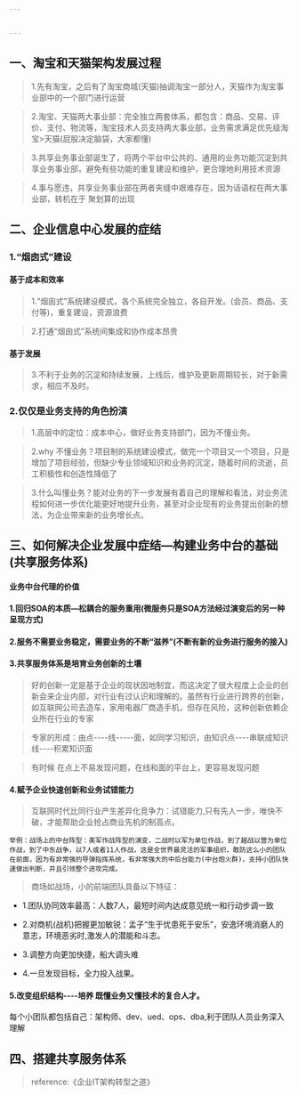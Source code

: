 ```yaml
---


---
```


<h2 id="一、淘宝和天猫架构发展过程">一、淘宝和天猫架构发展过程</h2>
<blockquote>
<p>1.先有淘宝，之后有了淘宝商城(天猫)抽调淘宝一部分人，天猫作为淘宝事业部中的一个部门进行运营</p>
</blockquote>
<blockquote>
<p>2.淘宝、天猫两大事业部：完全独立两套体系，都包含：商品、交易、评价、支付、物流等，淘宝技术人员支持两大事业部，业务需求满足优先级淘宝&gt;天猫(屁股决定脑袋，大家都懂)</p>
</blockquote>
<blockquote>
<p>3.共享业务事业部诞生了，将两个平台中公共的、通用的业务功能沉淀到共享业务事业部，避免有些功能的重复建设和维护，更合理地利用技术资源</p>
</blockquote>
<blockquote>
<p>4.事与愿违，共享业务事业部在两者夹缝中艰难存在，因为话语权在两大事业部，转机在于 聚划算的出现</p>
</blockquote>
<h2 id="二、企业信息中心发展的症结">二、企业信息中心发展的症结</h2>
<h3 id="“烟囱式”建设">1.“烟囱式”建设</h3>
<h4 id="基于成本和效率">基于成本和效率</h4>
<blockquote>
<p>1.“烟囱式”系统建设模式，各个系统完全独立，各自开发。(会员、商品、支付等)，重复建设，资源浪费</p>
</blockquote>
<blockquote>
<p>2.打通“烟囱式”系统间集成和协作成本昂贵</p>
</blockquote>
<h4 id="基于发展">基于发展</h4>
<blockquote>
<p>3.不利于业务的沉淀和持续发展，上线后，维护及更新周期较长，对于新需求，相应不及时。</p>
</blockquote>
<h3 id="仅仅是业务支持的角色扮演">2.仅仅是业务支持的角色扮演</h3>
<blockquote>
<p>1.高层中的定位：成本中心，做好业务支持部门，因为不懂业务。</p>
</blockquote>
<blockquote>
<p>2.why 不懂业务？项目制的系统建设模式，做完一个项目又一个项目，只是增加了项目经验，但缺少专业领域知识和业务的沉淀，随着时间的流逝，员工积极性和创造性降低了</p>
</blockquote>
<blockquote>
<p>3.什么叫懂业务？能对业务的下一步发展有着自己的理解和看法，对业务流程如何进一步优化能更好地提升业务，甚至对企业现有的业务提出创新的想法，为企业带来新的业务增长点。</p>
</blockquote>
<h2 id="三、如何解决企业发展中症结---构建业务中台的基础共享服务体系">三、如何解决企业发展中症结—构建业务中台的基础(共享服务体系)</h2>
<h4 id="业务中台代理的价值">业务中台代理的价值</h4>
<h4 id="回归soa的本质---松耦合的服务重用微服务只是soa方法经过演变后的另一种呈现方式">1.回归SOA的本质—松耦合的服务重用(微服务只是SOA方法经过演变后的另一种呈现方式)</h4>
<h4 id="服务不需要业务稳定，需要业务的不断“滋养”不断有新的业务进行服务的接入">2.服务不需要业务稳定，需要业务的不断“滋养”(不断有新的业务进行服务的接入)</h4>
<h4 id="共享服务体系是培育业务创新的土壤">3.共享服务体系是培育业务创新的土壤</h4>
<blockquote>
<p>好的创新一定是基于企业的现状因地制宜，而这决定了很大程度上企业的创新会来企业内部，对行业有过认识和理解的。虽然有行业进行跨界的创新，如互联网公司去造车，家用电器厂商造手机，但存在风险，这种创新依赖企业所在行业的专家</p>
</blockquote>
<blockquote>
<p>专家的形成：由点----线-----面，如同学习知识，由知识点----串联成知识线----积累知识面</p>
</blockquote>
<blockquote>
<p>有时候 在点上不易发现问题，在线和面的平台上，更容易发现问题</p>
</blockquote>
<h4 id="赋予企业快速创新和业务试错能力">4.赋予企业快速创新和业务试错能力</h4>
<blockquote>
<p>互联网时代比同行业产生差异化竞争力：试错能力,只有先人一步，唯快不破，才能帮助企业抢占商业先机的制高点。</p>
</blockquote>
<pre><code>举例：战场上的中台阵型：美军作战阵型的演变，二战时以军为单位作战，到了越战以营为单位作战，到了中东战争，以7人或者11人作战，这是全世界最灵活的军事组织，敢防这么小的团队在前面，因为有非常强的导弹指挥系统，有非常强大的中后台能力(中台炮火群)，支持小团队快速做出判断，并且引领整个进攻完成。
</code></pre>
<blockquote>
<p>商场如战场，小的前端团队具备以下特征：</p>
</blockquote>
<ul>
<li>
<p>1.团队协同效率最高：人数7人，最短时间内达成意见统一和行动步调一致</p>
</li>
<li>
<p>2.对商机(战机)把握更加敏锐：孟子“生于忧患死于安乐”，安逸环境消磨人的意志，环境恶劣时,激发人的潜能和斗志。</p>
</li>
<li>
<p>3.调整方向更加快捷，船大调头难</p>
</li>
<li>
<p>4.一旦发现目标，全力投入战果。</p>
</li>
</ul>
<h4 id="改变组织结构----培养-既懂业务又懂技术的复合人才。">5.改变组织结构----培养 既懂业务又懂技术的复合人才。</h4>
<p>每个小团队都包括自己：架构师、dev、ued、ops、dba,利于团队人员业务深入理解</p>
<h2 id="四、搭建共享服务体系">四、搭建共享服务体系</h2>
<blockquote>
<p>reference:《企业IT架构转型之道》</p>
</blockquote>

